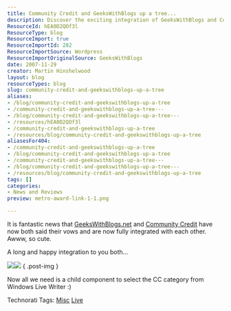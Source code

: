 ```yaml
---
title: Community Credit and GeeksWithBlogs up a tree...
description: Discover the exciting integration of GeeksWithBlogs and Community Credit! Celebrate this union and explore the benefits for the blogging community.
ResourceId: hEA0D2QOf3l
ResourceType: blog
ResourceImport: true
ResourceImportId: 282
ResourceImportSource: Wordpress
ResourceImportOriginalSource: GeeksWithBlogs
date: 2007-11-29
creator: Martin Hinshelwood
layout: blog
resourceTypes: blog
slug: community-credit-and-geekswithblogs-up-a-tree
aliases:
- /blog/community-credit-and-geekswithblogs-up-a-tree
- /community-credit-and-geekswithblogs-up-a-tree---
- /blog/community-credit-and-geekswithblogs-up-a-tree---
- /resources/hEA0D2QOf3l
- /community-credit-and-geekswithblogs-up-a-tree
- /resources/blog/community-credit-and-geekswithblogs-up-a-tree
aliasesFor404:
- /community-credit-and-geekswithblogs-up-a-tree
- /blog/community-credit-and-geekswithblogs-up-a-tree
- /community-credit-and-geekswithblogs-up-a-tree---
- /blog/community-credit-and-geekswithblogs-up-a-tree---
- /resources/blog/community-credit-and-geekswithblogs-up-a-tree
tags: []
categories:
- News and Reviews
preview: metro-award-link-1-1.png

---
```

It is fantastic news that [GeeksWithBlogs.net](http://geekswithblogs.net/jjulian/archive/2007/11/28/117209.aspx) and [Community Credit](http://www.community-credit.com/cs/blogs/community_credit_news/archive/2007/11/29/GeeksWithBlogs-is-now-Integrated-with-Community-Credit-_2D00_-Woo-Hoo_210021002100_.aspx?CommentPosted=true#commentmessage) have now both said their vows and are now fully integrated with each other. Awww, so cute.

A long and happy integration to you both...

![](images/Geekswithblogs_v3_07.jpg)[![](images/logosmall5.gif)](http://www.community-credit.com/default.aspx)
{ .post-img }

Now all we need is a child component to select the CC category from Windows Live Writer :)

Technorati Tags: [Misc](http://technorati.com/tags/Misc) [Live](http://technorati.com/tags/Live)
